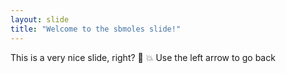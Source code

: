 ```yaml
---
layout: slide
title: "Welcome to the sbmoles slide!"
---
```

This is a very nice slide, right? :tada: :boom:
Use the left arrow to go back
